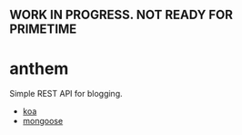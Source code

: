 ## WORK IN PROGRESS. NOT READY FOR PRIMETIME

anthem
======

Simple REST API for blogging.

* [koa](https://github.com/koajs/koa/)
* [mongoose](https://github.com/LearnBoost/mongoose)

